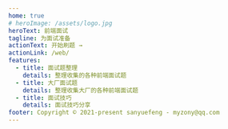 ```yaml
---
home: true
# heroImage: /assets/logo.jpg
heroText: 前端面试
tagline: 为面试准备
actionText: 开始刷题 →
actionLink: /web/
features:
  - title: 面试题整理
    details: 整理收集的各种前端面试题
  - title: 大厂面试题
    details: 整理收集大厂的各种前端面试题
  - title: 面试技巧
    details: 面试技巧分享
footer: Copyright © 2021-present sanyuefeng - myzony@qq.com
---
```

